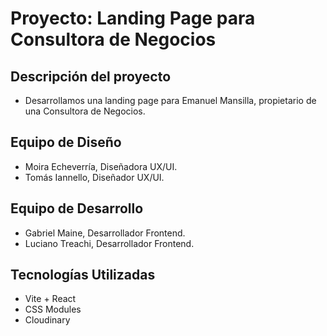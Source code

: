 # Proyecto: Landing Page para Consultora de Negocios

## Descripción del proyecto

- Desarrollamos una landing page para Emanuel Mansilla, propietario de una Consultora de Negocios.

## Equipo de Diseño

- Moira Echeverría, Diseñadora UX/UI.
- Tomás Iannello, Diseñador UX/UI.

## Equipo de Desarrollo

- Gabriel Maine, Desarrollador Frontend.
- Luciano Treachi, Desarrollador Frontend.

## Tecnologías Utilizadas

- Vite + React
- CSS Modules
- Cloudinary
